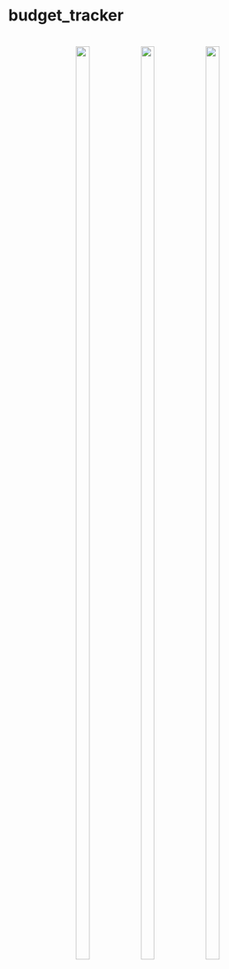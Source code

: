 # budget_tracker

<h1 align = "center">
  

  <img src="https://github.com/user-attachments/assets/3c5f4350-1dde-4f9e-9d67-6e27731f65f6" height=65%  width=22%>

  <img src="https://github.com/user-attachments/assets/a84f3246-fabd-4fe0-95c3-5de4ae93b33d" height=65%  width=22%>
  
  <img src="https://github.com/user-attachments/assets/bac6b098-a357-496b-a041-73334da6cca2" height=65%  width=22%>
</h1>

